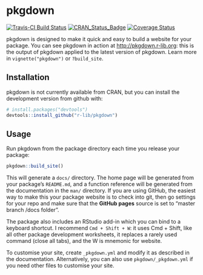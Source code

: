 
<!-- README.md is generated from README.Rmd. Please edit that file -->

# pkgdown

[![Travis-CI Build
Status](https://travis-ci.org/r-lib/pkgdown.svg?branch=master)](https://travis-ci.org/r-lib/pkgdown)
[![CRAN\_Status\_Badge](http://www.r-pkg.org/badges/version/pkgdown)](https://cran.r-project.org/package=pkgdown)
[![Coverage
Status](https://img.shields.io/codecov/c/github/r-lib/pkgdown/master.svg)](https://codecov.io/github/r-lib/pkgdown?branch=master)

pkgdown is designed to make it quick and easy to build a website for
your package. You can see pkgdown in action at
<http://pkgdown.r-lib.org>: this is the output of pkgdown applied to the
latest version of pkgdown. Learn more in `vignette("pkgdown")` or
`?build_site`.

## Installation

pkgdown is not currently available from CRAN, but you can install the
development version from github with:

``` r
# install.packages("devtools")
devtools::install_github("r-lib/pkgdown")
```

## Usage

Run pkgdown from the package directory each time you release your
package:

``` r
pkgdown::build_site()
```

This will generate a `docs/` directory. The home page will be generated
from your package’s `README.md`, and a function reference will be
generated from the documentation in the `man/` directory. If you are
using GitHub, the easiest way to make this your package website is to
check into git, then go settings for your repo and make sure that the
**GitHub pages** source is set to “master branch /docs folder”.

The package also includes an RStudio add-in which you can bind to a
keyboard shortcut. I recommend `Cmd + Shift + W`: it uses Cmd + Shift,
like all other package development worksheets, it replaces a rarely used
command (close all tabs), and the W is mnemonic for website.

To customise your site, create `_pkgdown.yml` and modify it as described
in the documentation. Alternatively, you can also use
`pkgdown/_pkgdown.yml` if you need other files to customise your site.
